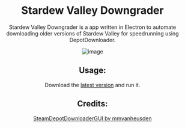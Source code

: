 <div align="center">
  <h1>Stardew Valley Downgrader</h1>


Stardew Valley Downgrader is a app written in Electron to automate downloading older versions of Stardew Valley for speedrunning using DepotDownloader.

![image](https://user-images.githubusercontent.com/14987609/226024731-6b6b2a78-8392-4c23-948c-bc6f3c1b3394.png)


## Usage:
Download the [latest version](https://github.com/Ryah/SDV-Downgrader/releases/tag/v2.0.0) and run it.


## Credits:
[SteamDepotDownloaderGUI by mmvanheusden](https://github.com/mmvanheusden/SteamDepotDownloaderGUI)
</div>
